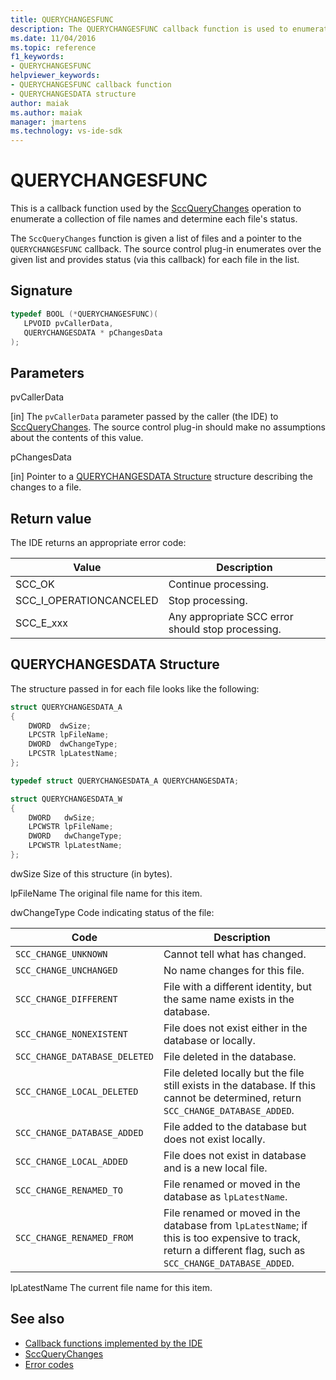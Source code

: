 ```yaml
---
title: QUERYCHANGESFUNC
description: The QUERYCHANGESFUNC callback function is used to enumerate a collection of file names and determine the status of each file.
ms.date: 11/04/2016
ms.topic: reference
f1_keywords:
- QUERYCHANGESFUNC
helpviewer_keywords:
- QUERYCHANGESFUNC callback function
- QUERYCHANGESDATA structure
author: maiak
ms.author: maiak
manager: jmartens
ms.technology: vs-ide-sdk
---
```

# QUERYCHANGESFUNC

This is a callback function used by the [SccQueryChanges](../extensibility/sccquerychanges-function.md) operation to enumerate a collection of file names and determine each file's status.

 The `SccQueryChanges` function is given a list of files and a pointer to the `QUERYCHANGESFUNC` callback. The source control plug-in enumerates over the given list and provides status (via this callback) for each file in the list.

## Signature

```cpp
typedef BOOL (*QUERYCHANGESFUNC)(
   LPVOID pvCallerData,
   QUERYCHANGESDATA * pChangesData
);
```

## Parameters
 pvCallerData

[in] The `pvCallerData` parameter passed by the caller (the IDE) to [SccQueryChanges](../extensibility/sccquerychanges-function.md). The source control plug-in should make no assumptions about the contents of this value.

 pChangesData

[in] Pointer to a [QUERYCHANGESDATA Structure](#LinkQUERYCHANGESDATA) structure describing the changes to a file.

## Return value
 The IDE returns an appropriate error code:

|Value|Description|
|-----------|-----------------|
|SCC_OK|Continue processing.|
|SCC_I_OPERATIONCANCELED|Stop processing.|
|SCC_E_xxx|Any appropriate SCC error should stop processing.|

## <a name="LinkQUERYCHANGESDATA"></a> QUERYCHANGESDATA Structure
 The structure passed in for each file looks like the following:

```cpp
struct QUERYCHANGESDATA_A
{
    DWORD  dwSize;
    LPCSTR lpFileName;
    DWORD  dwChangeType;
    LPCSTR lpLatestName;
};

typedef struct QUERYCHANGESDATA_A QUERYCHANGESDATA;

struct QUERYCHANGESDATA_W
{
    DWORD   dwSize;
    LPCWSTR lpFileName;
    DWORD   dwChangeType;
    LPCWSTR lpLatestName;
};
```

 dwSize
 Size of this structure (in bytes).

 lpFileName
 The original file name for this item.

 dwChangeType
 Code indicating status of the file:

|Code|Description|
|----------|-----------------|
|`SCC_CHANGE_UNKNOWN`|Cannot tell what has changed.|
|`SCC_CHANGE_UNCHANGED`|No name changes for this file.|
|`SCC_CHANGE_DIFFERENT`|File with a different identity, but the same name exists in the database.|
|`SCC_CHANGE_NONEXISTENT`|File does not exist either in the database or locally.|
|`SCC_CHANGE_DATABASE_DELETED`|File deleted in the database.|
|`SCC_CHANGE_LOCAL_DELETED`|File deleted locally but the file still exists in the database. If this cannot be determined, return `SCC_CHANGE_DATABASE_ADDED`.|
|`SCC_CHANGE_DATABASE_ADDED`|File added to the database but does not exist locally.|
|`SCC_CHANGE_LOCAL_ADDED`|File does not exist in database and is a new local file.|
|`SCC_CHANGE_RENAMED_TO`|File renamed or moved in the database as `lpLatestName`.|
|`SCC_CHANGE_RENAMED_FROM`|File renamed or moved in the database from `lpLatestName`; if this is too expensive to track, return a different flag, such as `SCC_CHANGE_DATABASE_ADDED`.|

 lpLatestName
 The current file name for this item.

## See also
- [Callback functions implemented by the IDE](../extensibility/callback-functions-implemented-by-the-ide.md)
- [SccQueryChanges](../extensibility/sccquerychanges-function.md)
- [Error codes](../extensibility/error-codes.md)
